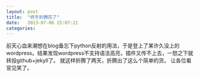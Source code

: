 ```yaml
---
layout: post
title:  "终于折腾完了"
date:   2013-07-06 15:07:21
categories: 
---
```


前天心血来潮想在blog备忘下python反射的用法，于是登上了某许久没上的wordpress。结果发现wordpress不支持语法高亮，插件又传不上去，一怒之下就转投github+jekyll了。
就这样折腾了两天，折腾出了这么个简单的货。
让各位看官见笑了。
